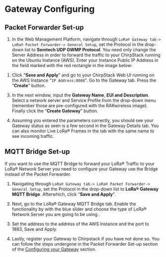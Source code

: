 # Gateway Configuring

## Packet Forwarder Set-up

1. In the Web Management Platform, navigate through `LoRa® Gateway tab-> LoRa® Packet Forwarder-> General Setup`, set the Protocol in the drop-down list to **Semtech UDP GWMP Protocol**. You need only change the Server Address in order to forward the traffic to your ChirpStack running on the Ubuntu Instance (AWS). Enter your Instance Public IP Address in the field marked with the red rectangle in the image below:

<rk-img
  src="/assets/images/quick-start-guide/rak7258/8.amazon-web-service/chirpstack-packet-forwader.jpg"
  width="100%"
  figure-number="1"
  caption="ChirpStack Packet Forwarder Configuration"
/>

1. Click "**Save and Apply**" and go to your ChirpStack Web UI running on the AWS Instance "`IP Address:8080`". Go to the Gateway tab. Press the “**Create**” button.

<rk-img
  src="/assets/images/quick-start-guide/rak7258/8.amazon-web-service/chirpstack-add-gateway.jpg"
  width="100%"
  figure-number="2"
  caption="ChirpStack Gateways Creation"
/>

3. In the next window, input the **Gateway Name**, **EUI and Description**. Select a network server and Service Profile from the drop-down menu (remember those are pre-configured with the RAKwireless image). Finally click the “**Create Gateway**” button.

<rk-img
  src="/assets/images/quick-start-guide/rak7258/8.amazon-web-service/chirpstack-gateway-param.jpg"
  width="100%"
  figure-number="3"
  caption="ChirpStack Gateway Parameters"
/>

4. Assuming you entered the parameters correctly, you should see your Gateway status as seen is a few second in the Gateway Details tab. You can also monitor Live LoRa® Frames in the tab with the same name to see incoming traffic.

<rk-img
  src="/assets/images/quick-start-guide/rak7258/8.amazon-web-service/chirpstack-gateway-details.jpg"
  width="100%"
  figure-number="4"
  caption="ChirpStack Gateway Details"
/>

## MQTT Bridge Set-up

If you want to use the MQTT Bridge to forward your LoRa® Traffic to your LoRa® Network Server you need to configure your Gateway use the Bridge instead of the Packet Forwarder. 

1. Navigating through `LoRa® Gateway tab-> LoRa® Packet Forwarder-> General Setup`, set the Protocol in the drop-down list to **LoRa® Gateway MQTT Bridge**. Afterwhich, click "**Save and Apply**".

<rk-img
  src="/assets/images/quick-start-guide/rak7258/8.amazon-web-service/chirpstack-mqtt-bridge.jpg"
  width="100%"
  figure-number="5"
  caption="Gateway MQTT Bridge Protocol"
/>

2. Next, go to the LoRa® Gateway MQTT Bridge tab. Enable the functionality by with the blue slider and choose the type of LoRa® Network Server you are going to be using . 

3. Set the address to the address of the AWS Instance and the port to 1883, Save and Apply.

<rk-img
  src="/assets/images/quick-start-guide/rak7258/8.amazon-web-service/chirpstack-gateway-mqtt-param.jpg"
  width="100%"
  figure-number="6"
  caption="Gateway MQTT Bridge Parameters"
/>

4. Lastly, register your Gateway to Chirpstack if you have not done so. You can follow the steps undergone in the Packet Forwarder Set-up section of the [Configuring your Gateway](configure-your-gateway.html#packet-forwarder-set-up) section.
